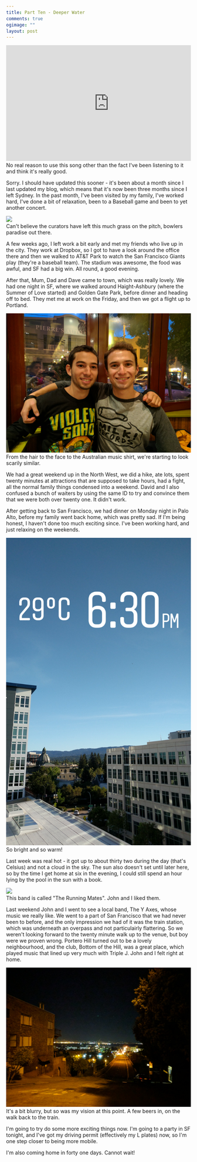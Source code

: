 ```yaml
---
title: Part Ten - Deeper Water
comments: true
ogimage: ""
layout: post
---
```


<div class="ui one column stackable center aligned grid">
    <div class="row">
        <div class="column">
            <div class="video-container"><iframe width="560" height="315" src="https://www.youtube.com/embed/sXDgMmA7FXM" frameborder="0" allowfullscreen></iframe></div>
        </div>
    </div>
    <div class="caption">
        <div class="column">
            No real reason to use this song other than the fact I've been listening to it and think it's really good.
        </div>
    </div>
</div>

Sorry. I should have updated this sooner - it's been about a month since I last updated my blog, which means that it's now been three months since I left Sydney. In the past month, I've been visited by my family, I've worked hard, I've done a bit of relaxation, been to a Baseball game and been to yet another concert.

<img src="/img/part10/baseball.jpg" class="ui centered large image" />
<div class="caption">
    Can't believe the curators have left this much grass on the pitch, bowlers paradise out there.
</div>

<!--break-->

A few weeks ago, I left work a bit early and met my friends who live up in the city. They work at Dropbox, so I got to have a look around the office there and then we walked to AT&T Park to watch the San Francisco Giants play (they're a baseball team). The stadium was awesome, the food was awful, and SF had a big win. All round, a good evening.

After that, Mum, Dad and Dave came to town, which was really lovely. We had one night in SF, where we walked around Haight-Ashbury (where the Summer of Love started) and Golden Gate Park, before dinner and heading off to bed. They met me at work on the Friday, and then we got a flight up to Portland.

<img src="/img/part10/dave.jpg" class="ui centered large image" />
<div class="caption">
    From the hair to the face to the Australian music shirt, we're starting to look scarily similar.
</div>

We had a great weekend up in the North West, we did a hike, ate lots, spent twenty minutes at attractions that are supposed to take hours, had a fight, all the normal family things condensed into a weekend. David and I also confused a bunch of waiters by using the same ID to try and convince them that we were both over twenty one. It didn't work.


After getting back to San Francisco, we had dinner on Monday night in Palo Alto, before my family went back home, which was pretty sad. If I'm being honest, I haven't done too much exciting since. I've been working hard, and just relaxing on the weekends. 

<img src="/img/part10/temp.jpg" class="ui centered large image" />
<div class="caption">
    So bright and so warm!
</div>

Last week was real hot - it got up to about thirty two during the day (that's Celsius) and not a cloud in the sky. The sun also doesn't set until later here, so by the time I get home at six in the evening, I could still spend an hour lying by the pool in the sun with a book. 

<img src="/img/part10/runningmates.jpg" class="ui centered large image" />
<div class="caption">
    This band is called "The Running Mates". John and I liked them.
</div>

Last weekend John and I went to see a local band, The Y Axes, whose music we really like. We went to a part of San Francisco that we had never been to before, and the only impression we had of it was the train station, which was underneath an overpass and not particulairly flattering. So we weren't looking forward to the twenty minute walk up to the venue, but boy were we proven wrong. Portero Hill turned out to be a lovely neighbourhood, and the club, Bottom of the Hill, was a great place, which played music that lined up very much with Triple J. John and I felt right at home.

<img src="/img/part10/sf.jpg" class="ui centered large image" />
<div class="caption">
    It's a bit blurry, but so was my vision at this point. A few beers in, on the walk back to the train.
</div>

I'm going to try do some more exciting things now. I'm going to a party in SF tonight, and I've got my driving permit (effectively my L plates) now, so I'm one step closer to being more mobile.

I'm also coming home in forty one days. Cannot wait!
